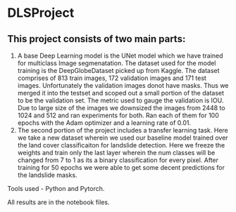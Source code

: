 # DLSProject
## This project consists of two main parts:
1. A base Deep Learning model is the UNet model which we have trained for multiclass Image segmenatation. The dataset used for the model training is the DeepGlobeDataset picked up from Kaggle. The dataset comprises of 813 train images, 172 validation images and 171 test images. Unfortunately the validation images donot have masks. Thus we merged it into the testset and scoped out a small portion of the dataset to be the validation set. The metric used to gauge the validation is IOU. Due to large size of the images we downsized the images from 2448 to 1024 and 512 and ran experiments for both. Ran each of them for 100 epochs with the Adam optimizer and a learning rate of 0.01.
2. The second portion of the project includes a transfer learning task. Here we take a new dataset wherein we used our baseline model trained over the land cover classificaiton for landslide detection. Here we freeze the weights and train only the last layer wherein the num classes will be changed from 7 to 1 as its a binary classification for every pixel. After training for 50 epochs we were able to get some decent predictions for the landslide masks.

Tools used - Python and Pytorch.

All results are in the notebook files.
